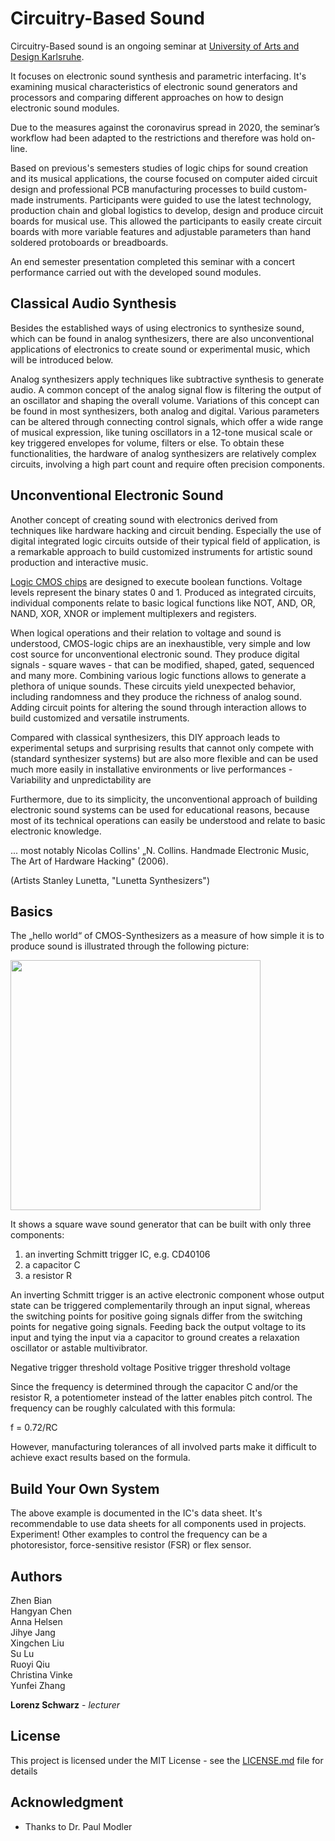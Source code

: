 # Circuitry-Based Sound

Circuitry-Based sound is an ongoing seminar at [University of Arts and Design Karlsruhe](https://www.hfg-karlsruhe.de/ "University of Arts and Design Karlsruhe"). 

It focuses on electronic sound synthesis and parametric interfacing. It's examining musical characteristics of electronic sound generators and processors and comparing different approaches on how to design electronic sound modules.

Due to the measures against the coronavirus spread in 2020, the seminar’s workflow had been adapted to the restrictions and therefore was hold on-line.

Based on previous's semesters studies of logic chips for sound creation and its musical applications, the course focused on computer aided circuit design and professional PCB manufacturing processes to build custom-made instruments. Participants were guided to use the latest technology, production chain and global logistics to develop, design and produce circuit boards for musical use. This allowed the participants to easily create circuit boards with more variable features and adjustable parameters than hand soldered protoboards or breadboards.

An end semester presentation completed this seminar with a concert performance carried out with the developed sound modules.

## Classical Audio Synthesis

Besides the established ways of using electronics to synthesize sound, which can be found in analog synthesizers, there are also unconventional applications of electronics to create sound or experimental music, which will be introduced below.

Analog synthesizers apply techniques like subtractive synthesis to generate audio. A common concept of the analog signal flow is filtering the output of an oscillator and shaping the overall volume. Variations of this concept can be found in most synthesizers, both analog and digital. Various parameters can be altered through connecting control signals, which offer a wide range of musical expression, like tuning oscillators in a 12-tone musical scale or key triggered envelopes for volume, filters or else. To obtain these functionalities, the hardware of analog synthesizers are relatively complex circuits, involving a high part count and require often precision components.

## Unconventional Electronic Sound

Another concept of creating sound with electronics derived from techniques like hardware hacking and circuit bending. Especially the use of digital integrated logic circuits outside of their typical field of application, is a remarkable approach to build customized instruments for artistic sound production and interactive music.

[Logic CMOS chips](https://en.wikipedia.org/wiki/4000-series_integrated_circuits/ "4000-series integrated circuits") are designed to execute boolean functions. Voltage levels represent the binary states 0 and 1. Produced as integrated circuits, individual components relate to basic logical functions like NOT, AND, OR, NAND, XOR, XNOR or implement multiplexers and registers.

When logical operations and their relation to voltage and sound is understood, CMOS-logic chips are an inexhaustible, very simple and low cost source for unconventional electronic sound. They produce digital signals - square waves - that can be modified, shaped, gated, sequenced and many more. Combining various logic functions allows to generate a plethora of unique sounds. These circuits yield unexpected behavior, including randomness and they produce the richness of analog sound. Adding circuit points for altering the sound through interaction allows to build customized and versatile instruments.

Compared with classical synthesizers, this DIY approach leads to experimental setups and surprising results that cannot only compete with (standard synthesizer systems) but are also more flexible and can be used much more easily in installative environments or live performances - Variability and unpredictability are

Furthermore, due to its simplicity, the unconventional approach of building electronic sound systems can be used for educational reasons, because most of its technical operations can easily be understood and relate to basic electronic knowledge.

... most notably Nicolas Collins' „N. Collins. Handmade Electronic Music, The Art of Hardware Hacking" (2006).

(Artists Stanley Lunetta, "Lunetta Synthesizers")

## Basics

The „hello world“ of CMOS-Synthesizers as a measure of how simple it is to produce sound is illustrated through the following picture:

<img src="https://github.com/clswa/Circuitry-Based-Sound/blob/master/img/SPICE_astabile_multivibrator.jpg" width=400>

It shows a square wave sound generator that can be built with only three components:  
1. an inverting Schmitt trigger IC, e.g. CD40106
2. a capacitor C
3. a resistor R

An inverting Schmitt trigger is an active electronic component whose output state can be triggered complementarily through an input signal, whereas the switching points for positive going signals differ from the switching points for negative going signals. Feeding back the output voltage to its input and tying the input via a capacitor to ground creates a relaxation oscillator or astable multivibrator.

Negative trigger threshold voltage
Positive trigger threshold voltage

Since the frequency is determined through the capacitor C and/or the resistor R, a potentiometer instead of the latter enables pitch control.
The frequency can be roughly calculated with this formula:

f = 0.72/RC

However, manufacturing tolerances of all involved parts make it difficult to achieve exact results based on the formula.

## Build Your Own System

The above example is documented in the IC's data sheet. It's recommendable to use data sheets for all components used in projects.
Experiment!
Other examples to control the frequency can be a photoresistor, force-sensitive resistor (FSR) or flex sensor.

## Authors


Zhen Bian  
Hangyan Chen  
Anna Helsen  
Jihye Jang  
Xingchen Liu  
Su Lu  
Ruoyi Qiu  
Christina Vinke  
Yunfei Zhang  

**Lorenz Schwarz** - *lecturer* 

## License

This project is licensed under the MIT License - see the [LICENSE.md](LICENSE.md) file for details

## Acknowledgment

* Thanks to Dr. Paul Modler
